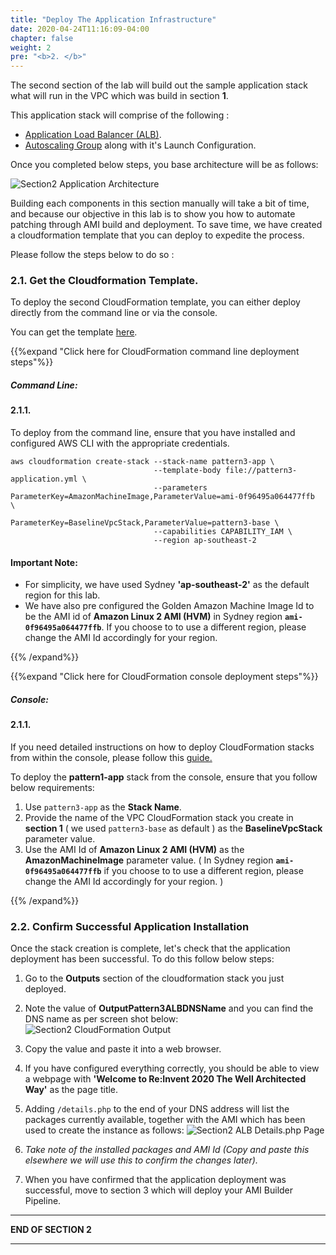 ```yaml
---
title: "Deploy The Application Infrastructure"
date: 2020-04-24T11:16:09-04:00
chapter: false
weight: 2
pre: "<b>2. </b>"
---
```


The second section of the lab will build out the sample application stack what will run in the VPC which was build in section **1**. 

This application stack will comprise of the following :


* [Application Load Balancer (ALB)](https://docs.aws.amazon.com/elasticloadbalancing/latest/application/introduction.html).
* [Autoscaling Group](https://docs.aws.amazon.com/autoscaling/ec2/userguide/AutoScalingGroup.html) along with it's Launch Configuration.

Once you completed below steps, you base architecture will be as follows:

![Section2 Application Architecture ](/Security/300_Autonomous_Patching_With_EC2_Image_Builder_and_Systems_Manager/Images/section2/section2-pattern3-app-architecture.png)

Building each components in this section manually will take a bit of time, and because our objective in this lab is to show you how to automate patching through AMI build and deployment. To save time, we have created a cloudformation template that you can deploy to expedite the process.

Please follow the steps below to do so : 

### 2.1. Get the Cloudformation Template.

To deploy the second CloudFormation template, you can either deploy directly from the command line or via the console. 

You can get the template [here](/Security/300_Autonomous_Patching_With_EC2_Image_Builder_and_Systems_Manager/Code/templates/section2/pattern3-application.yml "Section2 template").


{{%expand "Click here for CloudFormation command line deployment steps"%}}

##### Command Line:

#### 2.1.1. 

To deploy from the command line, ensure that you have installed and configured AWS CLI with the appropriate credentials.

```
aws cloudformation create-stack --stack-name pattern3-app \
                                --template-body file://pattern3-application.yml \
                                --parameters  ParameterKey=AmazonMachineImage,ParameterValue=ami-0f96495a064477ffb	\
                                              ParameterKey=BaselineVpcStack,ParameterValue=pattern3-base \
                                --capabilities CAPABILITY_IAM \
                                --region ap-southeast-2  
```
    
#### Important Note:

* For simplicity, we have used Sydney **'ap-southeast-2'** as the default region for this lab. 
* We have also pre configured the Golden Amazon Machine Image Id to be the AMI id of **Amazon Linux 2 AMI (HVM)** in Sydney region **`ami-0f96495a064477ffb`**. If you choose to to use a different region, please change the AMI Id accordingly for your region. 

{{% /expand%}}

{{%expand "Click here for CloudFormation console deployment steps"%}}

##### Console:

#### 2.1.1. 

If you need detailed instructions on how to deploy CloudFormation stacks from within the console, please follow this [guide.](https://docs.aws.amazon.com/AWSCloudFormation/latest/UserGuide/cfn-console-create-stack.html)

To deploy the **pattern1-app** stack from the console, ensure that you follow below requirements:

1. Use `pattern3-app` as the **Stack Name**.
2. Provide the name of the VPC CloudFormation stack you create in **section 1** ( we used `pattern3-base` as default ) as the **BaselineVpcStack** parameter value. 
3. Use the AMI Id of **Amazon Linux 2 AMI (HVM)** as the **AmazonMachineImage** parameter value. ( In Sydney region **`ami-0f96495a064477ffb`** if you choose to to use a different region, please change the AMI Id accordingly for your region. )

{{% /expand%}}

### 2.2. Confirm Successful Application Installation

Once the stack creation is complete, let's check that the application deployment has been successful. 
To do this follow below steps: 

1. Go to the **Outputs** section of the cloudformation stack you just deployed.
2. Note the value of **OutputPattern3ALBDNSName** and you can find the DNS name as per screen shot below:
  ![Section2 CloudFormation Output](/Security/300_Autonomous_Patching_With_EC2_Image_Builder_and_Systems_Manager/Images/section2/section2-pattern3-output-dnsname.png)
3. Copy the value and paste it into a web browser.
4. If you have configured everything correctly, you should be able to view a webpage with **'Welcome to Re:Invent 2020 The Well Architected Way'** as the page title. 
5. Adding `/details.php` to the end of your DNS address will list the packages currently available, together with the AMI which has been used to create the instance as follows:
  ![Section2 ALB Details.php Page ](/Security/300_Autonomous_Patching_With_EC2_Image_Builder_and_Systems_Manager/Images/section2/section2-pattern3-output-detailsphp.png)

6. *Take note of the installed packages and AMI Id (Copy and paste this elsewhere we will use this to confirm the changes later).*
7. When you have confirmed that the application deployment was successful, move to section 3 which will deploy your AMI Builder Pipeline.

___
**END OF SECTION 2**
___